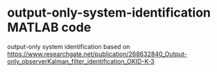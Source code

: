 # output-only-system-identification MATLAB code
output-only system identification 
based on https://www.researchgate.net/publication/268632840_Output-only_observerKalman_filter_identification_OKID-K-3
